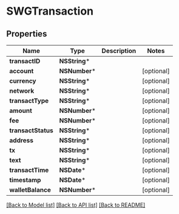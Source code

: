 # SWGTransaction

## Properties
Name | Type | Description | Notes
------------ | ------------- | ------------- | -------------
**transactID** | **NSString*** |  | 
**account** | **NSNumber*** |  | [optional] 
**currency** | **NSString*** |  | [optional] 
**network** | **NSString*** |  | [optional] 
**transactType** | **NSString*** |  | [optional] 
**amount** | **NSNumber*** |  | [optional] 
**fee** | **NSNumber*** |  | [optional] 
**transactStatus** | **NSString*** |  | [optional] 
**address** | **NSString*** |  | [optional] 
**tx** | **NSString*** |  | [optional] 
**text** | **NSString*** |  | [optional] 
**transactTime** | **NSDate*** |  | [optional] 
**timestamp** | **NSDate*** |  | [optional] 
**walletBalance** | **NSNumber*** |  | [optional] 

[[Back to Model list]](../README.md#documentation-for-models) [[Back to API list]](../README.md#documentation-for-api-endpoints) [[Back to README]](../README.md)


